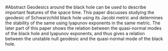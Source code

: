 #Abstract
Geodesics around the black hole can be used to describe important features of the space
time. This paper discusses studying the geodesic of Schwarzchild black hole using its Jacobi
metric and determines the stability of the same using lyapunov exponents in the same
metric. The later part of this paper shows the relation between the quasi-normal modes of
the black hole and lyapunov exponents, and thus gives a relation between the unstable null
geodesic and the quasi-normal mode of the black hole.
